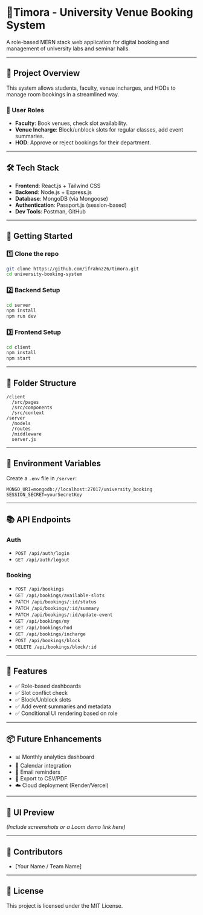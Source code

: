 # 🏫Timora - University Venue Booking System

A role-based MERN stack web application for digital booking and management of university labs and seminar halls.

---

## 📌 Project Overview

This system allows students, faculty, venue incharges, and HODs to manage room bookings in a streamlined way.

### 👥 User Roles

- **Faculty**: Book venues, check slot availability.
- **Venue Incharge**: Block/unblock slots for regular classes, add event summaries.
- **HOD**: Approve or reject bookings for their department.

---

## 🛠 Tech Stack

- **Frontend**: React.js + Tailwind CSS
- **Backend**: Node.js + Express.js
- **Database**: MongoDB (via Mongoose)
- **Authentication**: Passport.js (session-based)
- **Dev Tools**: Postman, GitHub

---

## 🚀 Getting Started

### 1️⃣ Clone the repo

```bash
git clone https://github.com/ifrahnz26/timora.git
cd university-booking-system
```

### 2️⃣ Backend Setup

```bash
cd server
npm install
npm run dev
```

### 3️⃣ Frontend Setup

```bash
cd client
npm install
npm start
```

---

## 📁 Folder Structure

```
/client
  /src/pages
  /src/components
  /src/context
/server
  /models
  /routes
  /middleware
  server.js
```

---

## 🔐 Environment Variables

Create a `.env` file in `/server`:

```
MONGO_URI=mongodb://localhost:27017/university_booking
SESSION_SECRET=yourSecretKey
```

---

## 📚 API Endpoints

### Auth

- `POST /api/auth/login`
- `GET /api/auth/logout`

### Booking

- `POST /api/bookings`
- `GET /api/bookings/available-slots`
- `PATCH /api/bookings/:id/status`
- `PATCH /api/bookings/:id/summary`
- `PATCH /api/bookings/:id/update-event`
- `GET /api/bookings/my`
- `GET /api/bookings/hod`
- `GET /api/bookings/incharge`
- `POST /api/bookings/block`
- `DELETE /api/bookings/block/:id`

---

## 🧠 Features

- ✅ Role-based dashboards
- ✅ Slot conflict check
- ✅ Block/Unblock slots
- ✅ Add event summaries and metadata
- ✅ Conditional UI rendering based on role

---

## 📦 Future Enhancements

- 📊 Monthly analytics dashboard
- 📅 Calendar integration
- 📧 Email reminders
- 🧾 Export to CSV/PDF
- ☁️ Cloud deployment (Render/Vercel)

---

## 📸 UI Preview

_(Include screenshots or a Loom demo link here)_

---

## 👥 Contributors

- [Your Name / Team Name]

---

## 📃 License

This project is licensed under the MIT License.
